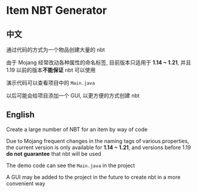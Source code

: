 # Item NBT Generator

## 中文

通过代码的方式为一个物品创建大量的 nbt

由于 Mojang 经常改动各种属性的命名标签, 目前版本只适用于 **1.14 ~ 1.21**, 并且 1.19 以前的版本**不能保证** nbt 可以使用

演示代码可以查看项目中的 `Main.java`

以后可能会给项目添加一个 GUI, 以更方便的方式创建 nbt

## English

Create a large number of NBT for an item by way of code

Due to Mojang frequent changes in the naming tags of various properties, the current version is only available for **1.14 ~ 1.21**, and versions before 1.19 **do not guarantee** that nbt will be used

The demo code can see the `Main.java` in the project

A GUI may be added to the project in the future to create nbt in a more convenient way